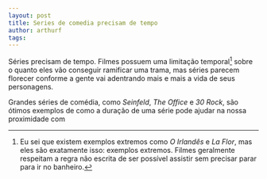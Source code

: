 ```yaml
---
layout: post
title: Series de comedia precisam de tempo
author: arthurf
tags:
---
```


Séries precisam de tempo. Filmes possuem uma limitação temporal[^1] sobre o quanto eles vão conseguir ramificar uma trama, mas séries parecem florecer conforme a gente vai adentrando mais e mais a vida de seus personagens.

Grandes séries de comédia, como *Seinfeld*, *The Office* e *30 Rock*, são ótimos exemplos de como a duração de uma série pode ajudar na nossa proximidade com 

[^1]: Eu sei que existem exemplos extremos como *O Irlandês* e *La Flor*, mas eles são exatamente isso: exemplos extremos. Filmes geralmente respeitam a regra não escrita de ser possível assistir sem precisar parar para ir no banheiro.
